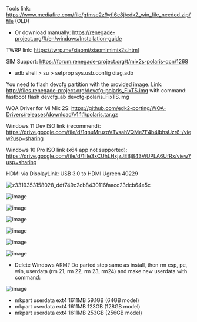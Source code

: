 Tools link: https://www.mediafire.com/file/gfmse2z9yfi6e8j/edk2_win_file_needed.zip/file (OLD)
  - Or download manually: https://renegade-project.org/#/en/windows/Installation-guide

TWRP link: https://twrp.me/xiaomi/xiaomimimix2s.html

SIM Support: https://forum.renegade-project.org/t/mix2s-polaris-qcn/1268
  - adb shell > su > setprop sys.usb.config diag,adb

You need to flash devcfg partition with the provided image. Link: http://files.renegade-project.org/devcfg-polaris_FixTS.img with command: fastboot flash devcfg_ab devcfg-polaris_FixTS.img

WOA Driver for Mi Mix 2S: https://github.com/edk2-porting/WOA-Drivers/releases/download/v1.1.1/polaris.tar.gz

Windows 11 Dev ISO link (recommend): https://drive.google.com/file/d/1qnuMruzqVTvsahVQMe7F4b4IbhsUzr6-/view?usp=sharing

Windows 10 Pro ISO link (x64 app not supported): https://drive.google.com/file/d/1iile3xCUhLHxjzJEBj843ViUPLA6UfRx/view?usp=sharing

HDMI via DisplayLink: USB 3.0 to HDMI Ugreen 40229

![z3319353158028_ddf749c2cb8430116faacc23dcb64e5c](https://user-images.githubusercontent.com/58414694/161889855-d5792d90-c82b-47ff-8fc2-0891e41faf74.jpg)

![image](https://user-images.githubusercontent.com/58414694/155492248-047e4360-e764-45c5-a0fe-959516f26fd2.png)

![image](https://user-images.githubusercontent.com/58414694/154401085-158931b3-8fd5-4adc-9786-ca7a82b5f793.png)

![image](https://user-images.githubusercontent.com/58414694/154398603-d881e278-1df9-4203-845d-a85b9fd4fd0e.png)

![image](https://user-images.githubusercontent.com/58414694/154398734-c84fb992-eca5-4d0d-97ee-db81c945a102.png)

![image](https://user-images.githubusercontent.com/58414694/154399964-8c23c776-51dc-4900-9ecc-5168b2844784.png)

![image](https://user-images.githubusercontent.com/58414694/154399776-6790111e-3646-4e25-9ddb-2e1ad2975feb.png)

* Delete Windows ARM? Do parted step same as install, then rm esp, pe, win, userdata (rm 21, rm 22, rm 23, rm24) and make new userdata with command: 

![image](https://user-images.githubusercontent.com/58414694/171090939-eaeba3e7-c753-4867-9664-b927091cbf91.png)

 + mkpart userdata ext4 1611MB 59.1GB (64GB model)
 + mkpart userdata ext4 1611MB 123GB (128GB model)
 + mkpart userdata ext4 1611MB 253GB (256GB model)

